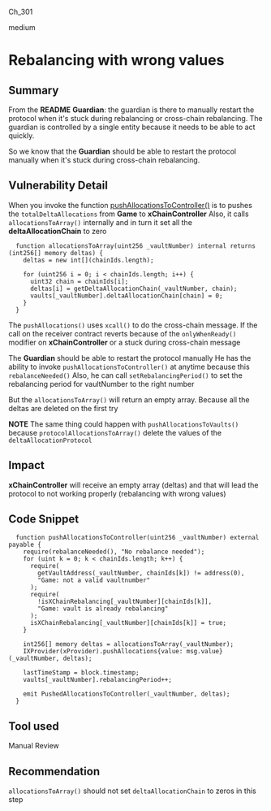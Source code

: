 Ch_301

medium

# Rebalancing with wrong values

## Summary
From the **README** 
**Guardian**: the guardian is there to manually restart the protocol when it's stuck during rebalancing or cross-chain rebalancing. The guardian is controlled by a single entity because it needs to be able to act quickly.

So we know that the **Guardian** should be able to restart the protocol manually when it's stuck during cross-chain rebalancing.

## Vulnerability Detail
When you invoke the function [pushAllocationsToController()](https://github.com/sherlock-audit/2023-01-derby/blob/main/derby-yield-optimiser/contracts/Game.sol#L424-L445) is to pushes the  `totalDeltaAllocations` from **Game** to **xChainController**
Also, it calls `allocationsToArray()` internally and in turn it set all the **deltaAllocationChain** to zero

```solidity
  function allocationsToArray(uint256 _vaultNumber) internal returns (int256[] memory deltas) {
    deltas = new int[](chainIds.length);

    for (uint256 i = 0; i < chainIds.length; i++) {
      uint32 chain = chainIds[i];
      deltas[i] = getDeltaAllocationChain(_vaultNumber, chain);
      vaults[_vaultNumber].deltaAllocationChain[chain] = 0;
    }
  }
```
The  `pushAllocations()` uses `xcall()` to do the cross-chain message. If the call on the receiver contract reverts because of the `onlyWhenReady()` modifier on **xChainController** or a stuck during cross-chain message

The **Guardian** should be able to restart the protocol manually
He has the ability to invoke `pushAllocationsToController()` at anytime because this `rebalanceNeeded()`
Also, he can call `setRebalancingPeriod()` to set the rebalancing period for vaultNumber to the right number

But the `allocationsToArray()` will return an empty array. Because all the deltas are deleted on the first try   

**NOTE**
The same thing could happen with `pushAllocationsToVaults()`
because `protocolAllocationsToArray()` delete the values of the `deltaAllocationProtocol`
## Impact
**xChainController** will receive an  empty array (deltas) and that will lead the protocol to not working properly (rebalancing with wrong values)

## Code Snippet
```solidity
  function pushAllocationsToController(uint256 _vaultNumber) external payable {
    require(rebalanceNeeded(), "No rebalance needed");
    for (uint k = 0; k < chainIds.length; k++) {
      require(
        getVaultAddress(_vaultNumber, chainIds[k]) != address(0),
        "Game: not a valid vaultnumber"
      );
      require(
        !isXChainRebalancing[_vaultNumber][chainIds[k]],
        "Game: vault is already rebalancing"
      );
      isXChainRebalancing[_vaultNumber][chainIds[k]] = true;
    }

    int256[] memory deltas = allocationsToArray(_vaultNumber);
    IXProvider(xProvider).pushAllocations{value: msg.value}(_vaultNumber, deltas);

    lastTimeStamp = block.timestamp;
    vaults[_vaultNumber].rebalancingPeriod++;

    emit PushedAllocationsToController(_vaultNumber, deltas);
  }
```
## Tool used

Manual Review

## Recommendation
`allocationsToArray()` should not set `deltaAllocationChain` to zeros in this step